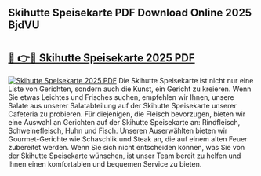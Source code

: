 ## Skihutte Speisekarte PDF Download Online 2025 BjdVU

# <h2><a href="http://gcaab6.nevu.top/?p=Skihutte+Speisekarte">🔗 👉🔴 Skihutte Speisekarte 2025 PDF</a></h2>

[![Skihutte Speisekarte 2025 PDF](https://i.imgur.com/dBaPXMq.png)](http://gcaab6.nevu.top/?p=Skihutte+Speisekarte)
Die Skihutte Speisekarte ist nicht nur eine Liste von Gerichten, sondern auch die Kunst, ein Gericht zu kreieren. Wenn Sie etwas Leichtes und Frisches suchen, empfehlen wir Ihnen, unsere Salate aus unserer Salatabteilung auf der Skihutte Speisekarte unserer Cafeteria zu probieren. Für diejenigen, die Fleisch bevorzugen, bieten wir eine Auswahl an Gerichten auf der Skihutte Speisekarte an: Rindfleisch, Schweinefleisch, Huhn und Fisch. Unseren Auserwählten bieten wir Gourmet-Gerichte wie Schaschlik und Steak an, die auf einem alten Feuer zubereitet werden. Wenn Sie sich nicht entscheiden können, was Sie von der Skihutte Speisekarte wünschen, ist unser Team bereit zu helfen und Ihnen einen komfortablen und bequemen Service zu bieten.
